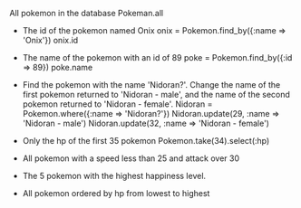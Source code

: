 All pokemon in the database
    Pokeman.all

- The id of the pokemon named Onix
    onix = Pokemon.find_by({:name => 'Onix'})
    onix.id

- The name of the pokemon with an id of 89
    poke = Pokemon.find_by({:id => 89})
    poke.name

- Find the pokemon with the name 'Nidoran?'. Change the name of the first pokemon returned to 'Nidoran - male', and the name of the second pokemon returned to 'Nidoran - female'.
    Nidoran = Pokemon.where({:name => 'Nidoran?'})
    Nidoran.update(29, :name => 'Nidoran - male')
    Nidoran.update(32, :name => 'Nidoran - female')

- Only the hp of the first 35 pokemon
    Pokemon.take(34).select(:hp)
-
  All pokemon with a speed less than 25 and attack over 30

- The 5 pokemon with the highest happiness level.

- All pokemon ordered by hp from lowest to highest
